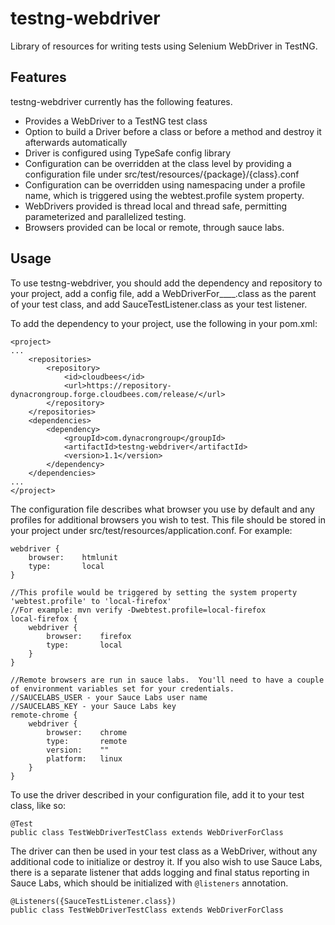 testng-webdriver
===============

Library of resources for writing tests using Selenium WebDriver in TestNG.

Features
---------------

testng-webdriver currently has the following features.

* Provides a WebDriver to a TestNG test class
* Option to build a Driver before a class or before a method and destroy it afterwards automatically
* Driver is configured using TypeSafe config library
* Configuration can be overridden at the class level by providing a configuration file under src/test/resources/{package}/{class}.conf
* Configuration can be overridden using namespacing under a profile name, which is triggered using the webtest.profile system property.
* WebDrivers provided is thread local and thread safe, permitting parameterized and parallelized testing.
* Browsers provided can be local or remote, through sauce labs.

Usage
---------------

To use testng-webdriver, you should add the dependency and repository to your project, add a
config file, add a WebDriverFor____.class as the parent of your test class, and add SauceTestListener.class as your test listener.

To add the dependency to your project, use the following in your pom.xml:

    <project>
    ...
        <repositories>
            <repository>
                <id>cloudbees</id>
                <url>https://repository-dynacrongroup.forge.cloudbees.com/release/</url>
            </repository>
        </repositories>
        <dependencies>
            <dependency>
                <groupId>com.dynacrongroup</groupId>
                <artifactId>testng-webdriver</artifactId>
                <version>1.1</version>
            </dependency>
        </dependencies>
    ...
    </project>

The configuration file describes what browser you use by default and any profiles for additional browsers you wish to
test.  This file should be stored in your project under src/test/resources/application.conf.  For example:

    webdriver {
        browser:    htmlunit
        type:       local
    }

    //This profile would be triggered by setting the system property 'webtest.profile' to 'local-firefox'
    //For example: mvn verify -Dwebtest.profile=local-firefox
    local-firefox {
        webdriver {
            browser:    firefox
            type:       local
        }
    }

    //Remote browsers are run in sauce labs.  You'll need to have a couple of environment variables set for your credentials.
    //SAUCELABS_USER - your Sauce Labs user name
    //SAUCELABS_KEY - your Sauce Labs key
    remote-chrome {
        webdriver {
            browser:    chrome
            type:       remote
            version:    ""
            platform:   linux
        }
    }

To use the driver described in your configuration file, add it to your test class, like so:

    @Test
    public class TestWebDriverTestClass extends WebDriverForClass

The driver can then be used in your test class as a WebDriver, without any additional code to initialize or destroy it.
If you also wish to use Sauce Labs, there is a separate listener that adds logging and final status reporting in
Sauce Labs, which should be initialized with ```@listeners``` annotation.

    @Listeners({SauceTestListener.class})
    public class TestWebDriverTestClass extends WebDriverForClass
